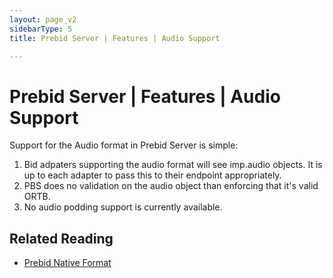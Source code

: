 ```yaml
---
layout: page_v2
sidebarType: 5
title: Prebid Server | Features | Audio Support

---
```


# Prebid Server | Features | Audio Support

Support for the Audio format in Prebid Server is simple:

1. Bid adpaters supporting the audio format will see imp.audio objects. It is up to each adapter to pass this to their endpoint appropriately.
1. PBS does no validation on the audio object than enforcing that it's valid ORTB.
1. No audio podding support is currently available.


## Related Reading
- [Prebid Native Format](/formats/native.html)
